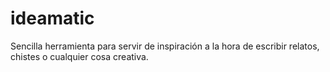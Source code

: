 # ideamatic
Sencilla herramienta para servir de inspiración a la hora de escribir relatos, chistes o cualquier cosa creativa.
